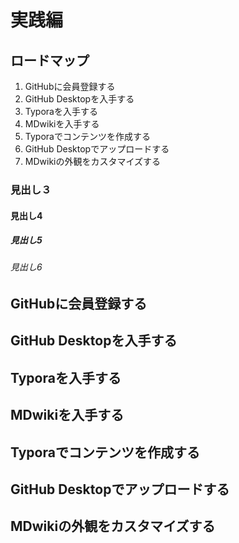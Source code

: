 # 実践編

## ロードマップ

1. GitHubに会員登録する
1. GitHub Desktopを入手する
1. Typoraを入手する
1. MDwikiを入手する
1. Typoraでコンテンツを作成する
1. GitHub Desktopでアップロードする
1. MDwikiの外観をカスタマイズする



### 見出し３

#### 見出し4

##### 見出し5

###### 見出し6

## GitHubに会員登録する

## GitHub Desktopを入手する

## Typoraを入手する

## MDwikiを入手する

## Typoraでコンテンツを作成する

## GitHub Desktopでアップロードする

## MDwikiの外観をカスタマイズする